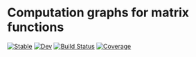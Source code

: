 # Computation graphs for matrix functions

[![Stable](https://img.shields.io/badge/docs-stable-blue.svg)](https://jarlebring.github.io/GraphMatFun.jl/stable)
[![Dev](https://img.shields.io/badge/docs-dev-blue.svg)](https://jarlebring.github.io/GraphMatFun.jl/dev)
[![Build Status](https://travis-ci.com/jarlebring/GraphMatFun.jl.svg?branch=master)](https://travis-ci.com/jarlebring/GraphMatFun.jl)
[![Coverage](https://codecov.io/gh/jarlebring/GraphMatFun.jl/branch/master/graph/badge.svg)](https://codecov.io/gh/jarlebring/GraphMatFun.jl)
